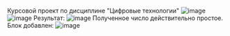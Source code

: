Курсовой проект по дисциплине "Цифровые технологии"
![image](https://github.com/user-attachments/assets/543f9438-014f-44d0-851d-fc5e554a31dd)
![image](https://github.com/user-attachments/assets/35834bf4-ff38-4e7e-b3dc-f82c91b60a31)
Результат:
![image](https://github.com/user-attachments/assets/374d7af9-b226-4a04-92e0-bf878de71866)
Полученное число действительно простое.
Блок добавлен:
![image](https://github.com/user-attachments/assets/1ad702cb-20c9-47f7-995f-0964c49f4d60)
